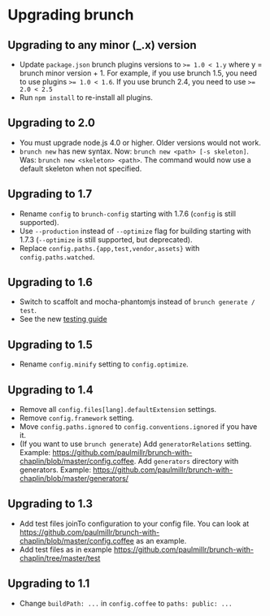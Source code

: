 # Upgrading brunch

## Upgrading to any minor (_.x) version

* Update `package.json` brunch plugins versions to `>= 1.0 < 1.y` where y = brunch minor version + 1. For example, if you use brunch 1.5, you need to use plugins `>= 1.0 < 1.6`. If you use brunch 2.4, you need to use `>= 2.0 < 2.5`
* Run `npm install` to re-install all plugins.

## Upgrading to 2.0

* You must upgrade node.js 4.0 or higher. Older versions would not work.
* `brunch new` has new syntax. Now: `brunch new <path> [-s skeleton]`. Was: `brunch new <skeleton> <path>`.
  The command would now use a default skeleton when not specified.

## Upgrading to 1.7

* Rename `config` to `brunch-config` starting with 1.7.6 (`config` is still supported).
* Use `--production` instead of `--optimize` flag for building starting with 1.7.3
  (`--optimize` is still supported, but deprecated).
* Replace `config.paths.{app,test,vendor,assets}` with `config.paths.watched`.

## Upgrading to 1.6

* Switch to scaffolt and mocha-phantomjs instead of `brunch generate / test`.
* See the new [testing guide](https://github.com/brunch/brunch/blob/master/CHANGELOG.md#brunch-170-23-july-2013)

## Upgrading to 1.5

* Rename `config.minify` setting to `config.optimize`.

## Upgrading to 1.4

* Remove all `config.files[lang].defaultExtension` settings.
* Remove `config.framework` setting.
* Move `config.paths.ignored` to `config.conventions.ignored` if you have it.
* (If you want to use `brunch generate`) Add `generatorRelations` setting. Example: https://github.com/paulmillr/brunch-with-chaplin/blob/master/config.coffee. Add `generators` directory with generators. Example: https://github.com/paulmillr/brunch-with-chaplin/blob/master/generators/

## Upgrading to 1.3

* Add test files joinTo configuration to your config file. You can look at https://github.com/paulmillr/brunch-with-chaplin/blob/master/config.coffee as an example.
* Add test files as in example https://github.com/paulmillr/brunch-with-chaplin/tree/master/test

## Upgrading to 1.1

* Change `buildPath: ...` in `config.coffee` to `paths: public: ...`
